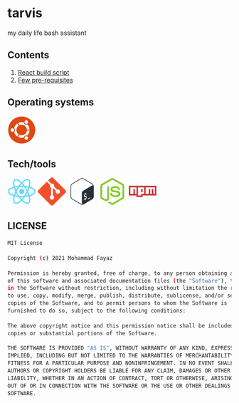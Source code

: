 # tarvis

my daily life bash assistant

## Contents

1. [React build script](react/build/README.md)
2. [Few pre-requisites](utils/pre-requisites/README.md)

## Operating systems

<img src="https://raw.githubusercontent.com/devicons/devicon/master/icons/ubuntu/ubuntu-plain.svg" alt="Ubuntu" width="64" height="64">

## Tech/tools

<img src="https://raw.githubusercontent.com/devicons/devicon/master/icons/react/react-original.svg" alt="React" width="64" height="64" /> <img src="https://raw.githubusercontent.com/devicons/devicon/master/icons/git/git-plain.svg" alt="Git" width="64" height="64"> <img src="https://raw.githubusercontent.com/devicons/devicon/master/icons/bash/bash-plain.svg" alt="Bash" width="64" height="64"> <img src="https://raw.githubusercontent.com/devicons/devicon/master/icons/nodejs/nodejs-plain.svg" alt="Node.js" height="64" width="64"/> <img src="https://raw.githubusercontent.com/devicons/devicon/master/icons/npm/npm-original-wordmark.svg" alt="npm" height="64" width="64">

## LICENSE

```bash
MIT License

Copyright (c) 2021 Mohammad Fayaz

Permission is hereby granted, free of charge, to any person obtaining a copy
of this software and associated documentation files (the "Software"), to deal
in the Software without restriction, including without limitation the rights
to use, copy, modify, merge, publish, distribute, sublicense, and/or sell
copies of the Software, and to permit persons to whom the Software is
furnished to do so, subject to the following conditions:

The above copyright notice and this permission notice shall be included in all
copies or substantial portions of the Software.

THE SOFTWARE IS PROVIDED "AS IS", WITHOUT WARRANTY OF ANY KIND, EXPRESS OR
IMPLIED, INCLUDING BUT NOT LIMITED TO THE WARRANTIES OF MERCHANTABILITY,
FITNESS FOR A PARTICULAR PURPOSE AND NONINFRINGEMENT. IN NO EVENT SHALL THE
AUTHORS OR COPYRIGHT HOLDERS BE LIABLE FOR ANY CLAIM, DAMAGES OR OTHER
LIABILITY, WHETHER IN AN ACTION OF CONTRACT, TORT OR OTHERWISE, ARISING FROM,
OUT OF OR IN CONNECTION WITH THE SOFTWARE OR THE USE OR OTHER DEALINGS IN THE
SOFTWARE.

```

